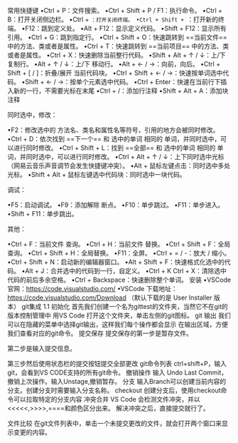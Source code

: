 常用快捷键
•Ctrl + P：文件搜索。
•Ctrl + Shift + P / F1：执行命令。
•Ctrl + B：打开关闭侧边栏。
•Ctrl + `：打开关闭终端。
•Ctrl + Shift + `：打开新的终端。
•F12：跳到定义处。
•Alt + F12：显示定义代码。
•Shift + F12：显示所有引用。
•Ctrl + G：跳到指定行。
•Ctrl + Shift + O：快速跳转到 ==当前文件== 中的方法、类或者是属性。
•Ctrl + T：快速跳转到 ==当前项目== 中的方法、类或者是属性。
•Ctrl + X：快速删除当前整行代码。
•Shift + Alt + ↑ / ↓：上/下 复制行。
•Alt + ↑ / ↓：上/下 移动行。
•Alt + ← / →：向前，向后。
•Ctrl + Shift + [ / ]：折叠/展开 当前代码块。
•Ctrl + Shift + ← / →：快速按单词选中代码。
•Shift + ← / →：按单个元素选中代码。
•Ctrl + Enter：快速在当前行下插入新的一行，不需要光标在末尾
•Ctrl + /：添加行注释
•Shift + Alt + A：添加块注释

同时选中，修改：

•F2：修改选中的 方法名、类名和属性名等符号，引用的地方会被同时修改。
•Ctrl + D：依次找到 ==下一个== 和 选中的单词 相同的 单词，并同时选中，可以进行同时修改。
•Ctrl + Shift + L：找到 ==全部== 和 选中的单词 相同的 单词，并同时选中，可以进行同时修改。
•Ctrl + Alt + ↑ / ↓：上下同时选中光标（网易云音乐声音调节会发生快捷键冲突）。
•Alt + 鼠标左键点击：同时选中多处光标。
•Shift + Alt + 鼠标左键选中代码块：同时选中一块代码。

调试：

•F5：启动调试。
•F9：添加解除 断点。
•F10：单步跳过。
•F11：单步进入。
•Shift + F11：单步跳出。

其他：

•Ctrl + F：当前文件 查询。
•Ctrl + H：当前文件 替换。
•Ctrl + Shift + F：全局查询。
•Ctrl + Shift + H：全局替换。
•F11：全屏。
•Ctrl + = / -：放大 / 缩小。
•Ctrl + Shift + N：启动新的编辑器窗口。
•Alt + Shift + F：快速格式化选中的代码。
•Alt + J：合并选中的代码到一行，自定义。
•Ctrl + K Ctrl + X：清除选中代码的前后多余空格。
•Ctrl + Backspace：快速删除整个单词。
 安装
 •VSCode 官网：https://code.visualstudio.com/
•VSCode 下载地址：https://code.visualstudio.com/Download （默认下载的是 User Installer 版本）
git集成
1.1 初始化
首先我们创建一个名为gittest的文件夹，当然它不在git的版本控制管理中
用VS Code 打开这个文件夹，单击左侧的git图标。
git 输出
我们可以在隐藏的菜单中选择git输出，这样我们每个操作都会显示 在输出区域，方便我们查看对应的git命令。
提交保存
提交保存的第一步是暂存文件。

第二步是输入提交信息。

第三步然后使用状态栏的提交按钮提交全部更改
git命令列表
ctrl+shift+P，输入git，会看到VS CODE支持的所有git命令。
撤销操作
输入 Undo Last Commit，撤销上次操作。输入Unstage,撤销暂存。
分支
输入Branch可以创建当前内容的分支。创建分支时需要输入分支名称。
checkout
创建分支后，使用checkout命令可以拉取特定的分支内容
冲突合并
VS Code 会检测文件冲突，并以<<<<<,>>>>,====和颜色区分出来。
解决冲突之后，直接提交就行了。

文件比较
在git文件列表中，单击一个未提交更改的文件，就会打开两个窗口来显示变更的内容。
